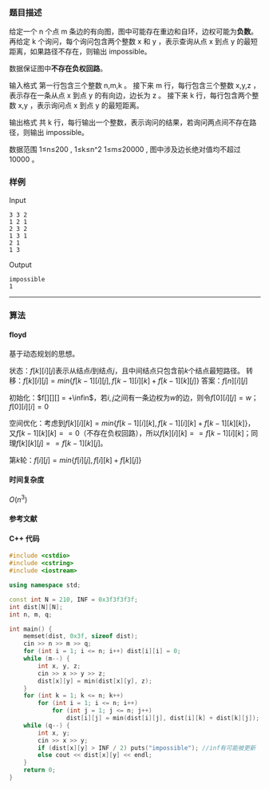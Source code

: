 ### 题目描述

给定一个  n  个点  m  条边的有向图，图中可能存在重边和自环，边权可能为**负数**。
再给定  k  个询问，每个询问包含两个整数  x  和  y ，表示查询从点  x  到点  y  的最短距离，如果路径不存在，则输出 impossible。

数据保证图中**不存在负权回路**。

输入格式
第一行包含三个整数  n,m,k 。
接下来  m  行，每行包含三个整数  x,y,z ，表示存在一条从点  x  到点  y  的有向边，边长为  z 。
接下来  k  行，每行包含两个整数  x,y ，表示询问点  x  到点  y  的最短距离。

输出格式
共  k  行，每行输出一个整数，表示询问的结果，若询问两点间不存在路径，则输出 impossible。

数据范围
1≤n≤200 ,
1≤k≤n^2 
1≤m≤20000 ,
图中涉及边长绝对值均不超过  10000 。

### 样例

Input

```
3 3 2
1 2 1
2 3 2
1 3 1
2 1
1 3
```

Output

```
impossible
1
```

----------

### 算法
#### floyd

基于动态规划的思想。

状态：$f[k][i][j]$表示从结点$i$到结点$j$，且中间结点只包含前$k$个结点最短路径。
转移：$f[k][i][j] = min\{f[k - 1][i][j], f[k - 1][i][k] + f[k - 1][k][j]\}$
答案：$f[n][i][j]$

初始化：$f[][][] = +\infin$，若$i, j$之间有一条边权为$w$的边，则令$f[0][i][j] = w$；$f[0][i][i] = 0$

空间优化：考虑到$f[k][i][k] = min\{f[k - 1][i][k], f[k - 1][i][k] + f[k - 1][k][k]\}$，又$f[k - 1][k][k] == 0$（不存在负权回路），所以$f[k][i][k] == f[k - 1][i][k]$；同理$f[k][k][j] == f[k - 1][k][j]$。

第$k$轮：$f[i][j] = min\{f[i][j], f[i][k] + f[k][j]\}$

#### 时间复杂度

$O(n ^ 3)$

#### 参考文献

#### C++ 代码

``` cpp
#include <cstdio>
#include <cstring>
#include <iostream>

using namespace std;

const int N = 210, INF = 0x3f3f3f3f;
int dist[N][N];
int n, m, q;

int main() {
    memset(dist, 0x3f, sizeof dist);
    cin >> n >> m >> q;
    for (int i = 1; i <= n; i++) dist[i][i] = 0;
    while (m--) {
        int x, y, z;
        cin >> x >> y >> z;
        dist[x][y] = min(dist[x][y], z);
    }
    for (int k = 1; k <= n; k++)
        for (int i = 1; i <= n; i++)
            for (int j = 1; j <= n; j++)
                dist[i][j] = min(dist[i][j], dist[i][k] + dist[k][j]);
    while (q--) {
        int x, y;
        cin >> x >> y;
        if (dist[x][y] > INF / 2) puts("impossible"); //inf有可能被更新
        else cout << dist[x][y] << endl;
    }
    return 0;
}
```
